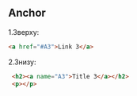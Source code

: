 ## Anchor
1.Зверху:
```html
<a href="#A3">Link 3</a>
```

2.Знизу:
```html
 <h2><a name="A3">Title 3</a></h2>
 <p></p>
 ```